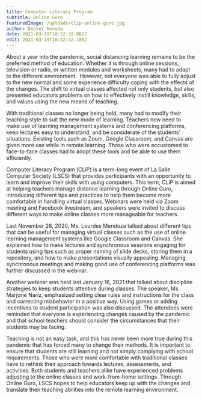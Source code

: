 ```yaml
---
title: Computer Literacy Program
subtitle: Online Guro
featuredImage: /uploads/clip-online-guro.jpg
author: Denver Noveda
date: 2021-03-19T10:52:32.002Z
edit: 2021-03-19T10:52:32.106Z
---
```

<!--StartFragment-->

About a year into the pandemic, social distancing learning remains to be the preferred method of education. Whether it is through online sessions, television or radio, or written modules and worksheets, many had to adapt to the different environment.  However, not everyone was able to fully adjust to the new normal and some experience difficulty coping with the effects of the changes. The shift to virtual classes affected not only students, but also presented educators problems on how to effectively instill knowledge, skills, and values using the new means of teaching. 

With traditional classes no longer being held, many had to modify their teaching style to suit the new mode of learning. Teachers now need to make use of learning management systems and conferencing platforms, keep lectures easy to understand, and be considerate of the students’ situations. Existing tools such as Zoom, Google Classroom, and Canvas are given more use while in remote learning. Those who were accustomed to face-to-face classes had to adopt these tools and be able to use them efficiently. 

Computer Literacy Program (CLiP) is a term-long event of La Salle Computer Society (LSCS) that provides participants with an opportunity to learn and improve their skills with using computers. This term, CLiP is aimed at helping teachers manage distance learning through Online Guro, introducing different tips and practices to help them become more comfortable in handling virtual classes. Webinars were held via Zoom meeting and Facebook livestream, and speakers were invited to discuss different ways to make online classes more manageable for teachers. 

Last November 28, 2020, Ms. Lourdes Mendoza talked about different tips that can be useful for managing virtual classes such as the use of online learning management systems like Google Classroom and Canvas. She explained how to make lectures and synchronous sessions engaging for students using tips such as proper naming of slide decks, storing them in a repository, and how to make presentations visually appealing. Managing synchronous meetings and making good use of conferencing platforms was further discussed in the webinar.

Another webinar was held last January 16, 2021 that talked about discipline strategies to keep students attentive during classes. The speaker, Ms. Marjorie Nariz, emphasized setting clear rules and instructions for the class and correcting misbehavior in a positive way. Using games or adding incentives to student participation was also discussed. The attendees were reminded that everyone is experiencing changes caused by the pandemic and that school teachers should consider the circumstances that their students may be facing.

Teaching is not an easy task, and this has never been more true during this pandemic that has forced many to change their methods. It is important to ensure that students are still learning and not simply complying with school requirements. Those who were more comfortable with traditional classes have to rethink their approach towards lectures, assessments, and activities. Both students and teachers alike have experienced problems adjusting to the online classes and work-from-home settings. Through Online Guro, LSCS hopes to help educators keep up with the changes and translate their teaching abilities into the remote learning environment.

<!--EndFragment-->